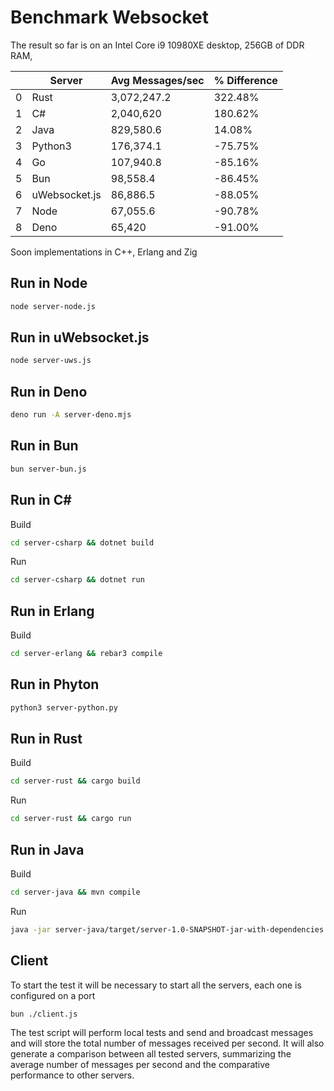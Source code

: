 Benchmark Websocket
=========================

The result so far is on an Intel Core i9 10980XE desktop, 256GB of DDR RAM,

|   | Server        | Avg Messages/sec | % Difference |
|---|---------------|------------------|--------------|
| 0 | Rust          | 3,072,247.2      | 322.48%      |
| 1 | C#            | 2,040,620        | 180.62%      |
| 2 | Java          | 829,580.6        | 14.08%       |
| 3 | Python3       | 176,374.1        | -75.75%      |
| 4 | Go            | 107,940.8        | -85.16%      |
| 5 | Bun           | 98,558.4         | -86.45%      |
| 6 | uWebsocket.js | 86,886.5         | -88.05%      |
| 7 | Node          | 67,055.6         | -90.78%      |
| 8 | Deno          | 65,420           | -91.00%      |

Soon implementations in C++, Erlang and Zig 

Run in Node
-------------

```bash
node server-node.js
```

Run in uWebsocket.js
-------------

```bash
node server-uws.js
```

Run in Deno
-------------

```bash
deno run -A server-deno.mjs
```

Run in Bun
-------------

```bash
bun server-bun.js
```

Run in C#
-------------

Build
```bash
cd server-csharp && dotnet build
```

Run
```bash
cd server-csharp && dotnet run
```

Run in Erlang
-------------

Build
```bash
cd server-erlang && rebar3 compile
```

Run in Phyton
-------------

```bash
python3 server-python.py
```

Run in Rust
-------------

Build
```bash
cd server-rust && cargo build
```

Run
```bash
cd server-rust && cargo run
```

Run in Java
-------------

Build
```bash
cd server-java && mvn compile
```

Run
```bash
java -jar server-java/target/server-1.0-SNAPSHOT-jar-with-dependencies.jar
```

## Client 

To start the test it will be necessary to start all the servers, each one is configured on a port

```bash
bun ./client.js
```

The test script will perform local tests and send and broadcast messages and will store the total number of messages received per second. It will also generate a comparison between all tested servers, summarizing the average number of messages per second and the comparative performance to other servers.